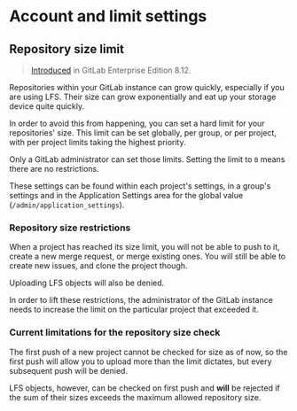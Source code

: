 # Account and limit settings

## Repository size limit

> [Introduced][ee-740] in GitLab Enterprise Edition 8.12.

Repositories within your GitLab instance can grow quickly, especially if you are
using LFS. Their size can grow exponentially and eat up your storage device quite
quickly.

In order to avoid this from happening, you can set a hard limit for your
repositories' size. This limit can be set globally, per group, or per project,
with per project limits taking the highest priority.

Only a GitLab administrator can set those limits. Setting the limit to `0` means
there are no restrictions.

These settings can be found within each project's settings, in a group's
settings and in the Application Settings area for the global value
(`/admin/application_settings`).

### Repository size restrictions

When a project has reached its size limit, you will not be able to push to it,
create a new merge request, or merge existing ones. You will still be able to
create new issues, and clone the project though.

Uploading LFS objects will also be denied.

In order to lift these restrictions, the administrator of the GitLab instance
needs to increase the limit on the particular project that exceeded it.

### Current limitations for the repository size check

The first push of a new project cannot be checked for size as of now, so the first
push will allow you to upload more than the limit dictates, but every subsequent
push will be denied.

LFS objects, however, can be checked on first push and **will** be rejected if the
sum of their sizes exceeds the maximum allowed repository size.

[ee-740]: https://gitlab.com/gitlab-org/gitlab-ee/merge_requests/740
